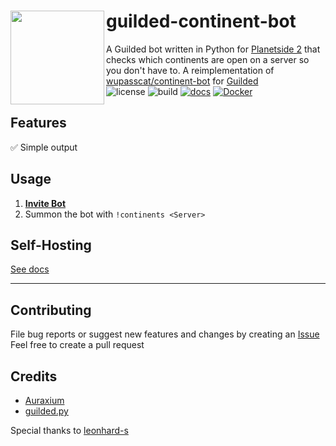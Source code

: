 # <img src="https://i.imgur.com/cEETvJT.png" align="left" height="150"/>guilded-continent-bot
A Guilded bot written in Python for [Planetside 2](https://www.planetside2.com/home) that checks which continents are open on a server so you don't have to. A reimplementation of [wupasscat/continent-bot](https://github.com/wupasscat/continent-bot) for [Guilded](https://www.guilded.gg/)  
![license](https://img.shields.io/github/license/wupasscat/guilded-continent-bot) ![build](https://img.shields.io/github/actions/workflow/status/wupasscat/guilded-continent-bot/main.yml?logo=github) [![docs](https://img.shields.io/readthedocs/continent-bot)](https://continent-bot.readthedocs.io/en/latest/) [![Docker](https://img.shields.io/docker/pulls/wupasscat/guildedcontinentbot?logo=docker)](https://hub.docker.com/r/wupasscat/guildedcontinentbot)
## Features
✅ Simple output
## Usage
1. **[Invite Bot](https://www.guilded.gg/b/3c79e30d-b72b-4bf4-ab50-cbb5e2637713)**  
2. Summon the bot with `!continents <Server>`
## Self-Hosting
[See docs](https://continent-bot.readthedocs.io/en/latest/)
***
## Contributing 
File bug reports or suggest new features and changes by creating an [Issue](https://github.com/wupasscat/continent-bot/issues/)  
Feel free to create a pull request

## Credits
- [Auraxium](https://github.com/leonhard-s/auraxium)
- [guilded.py](https://github.com/shayypy/guilded.py)  

Special thanks to [leonhard-s](https://github.com/leonhard-s)
